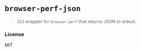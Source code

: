 # `browser-perf-json`

> CLI wrapper for `browser-perf` that returns JSON to stdout.

### License

MIT
